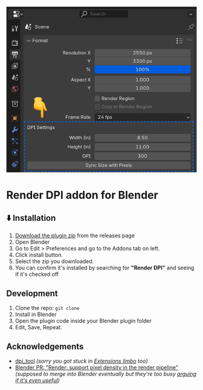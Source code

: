 ![Plugin panel in Blender](./docs/plugin-panel-highlighted.png)

# Render DPI addon for Blender

## ⬇️ Installation

1. [Download the plugin zip](https://github.com/whoisryosuke/blender-render-dpi/releases/download/v0.0.1/blender-render-dpi-v0.0.1.zip) from the releases page
1. Open Blender
1. Go to Edit > Preferences and go to the Addons tab on left.
1. Click install button.
1. Select the zip you downloaded.
1. You can confirm it's installed by searching for **"Render DPI"** and seeing if it's checked off

## Development

1. Clone the repo: `git clone`
1. Install in Blender
1. Open the plugin code inside your Blender plugin folder
1. Edit, Save, Repeat.

## Acknowledgements

- [dpi_tool](https://github.com/AIGODLIKE/dpi_tool) _(sorry you got stuck in [Extensions limbo](https://extensions.blender.org/approval-queue/dpi-tool/) too)_
- [Blender PR: "Render: support pixel density in the render pipeline"](https://projects.blender.org/blender/blender/pulls/127831) _(supposed to merge into Blender eventually but they're too busy [arguing if it's even useful](https://projects.blender.org/blender/blender/pulls/127831#issuecomment-1309022))_
